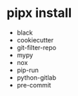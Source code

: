 # pipx install
- black
- cookiecutter
- git-filter-repo
- mypy
- nox
- pip-run
- python-gitlab
- pre-commit
